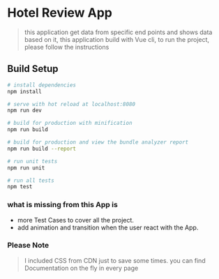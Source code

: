 # Hotel Review App

> this application get data from specific end points and shows data based on it,
> this application build with Vue cli, to run the project, please follow the instructions


## Build Setup

``` bash
# install dependencies
npm install

# serve with hot reload at localhost:8080
npm run dev

# build for production with minification
npm run build

# build for production and view the bundle analyzer report
npm run build --report

# run unit tests
npm run unit

# run all tests
npm test
```


### what is missing from this App is

* more Test Cases to cover all the project.
* add animation and transition when the user react with the App.


### Please Note
> I included CSS from CDN just to save some times.
> you can find Documentation on the fly in every page

